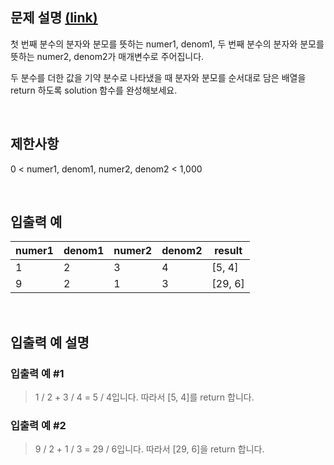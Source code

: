 ## 문제 설명 [(link)](https://school.programmers.co.kr/learn/courses/30/lessons/120808?language=javascript)

첫 번째 분수의 분자와 분모를 뜻하는 numer1, denom1, 두 번째 분수의 분자와 분모를 뜻하는 numer2, denom2가 매개변수로 주어집니다.

두 분수를 더한 값을 기약 분수로 나타냈을 때 분자와 분모를 순서대로 담은 배열을 return 하도록 solution 함수를 완성해보세요.

<br>

## 제한사항

0 < numer1, denom1, numer2, denom2 < 1,000

<br>

## 입출력 예

| numer1 | denom1 | numer2 | denom2 | result  |
| ------ | ------ | ------ | ------ | ------- |
| 1      | 2      | 3      | 4      | [5, 4]  |
| 9      | 2      | 1      | 3      | [29, 6] |

<br>

## 입출력 예 설명

### 입출력 예 #1

> 1 / 2 + 3 / 4 = 5 / 4입니다. 따라서 [5, 4]를 return 합니다.

### 입출력 예 #2

> 9 / 2 + 1 / 3 = 29 / 6입니다. 따라서 [29, 6]을 return 합니다.
